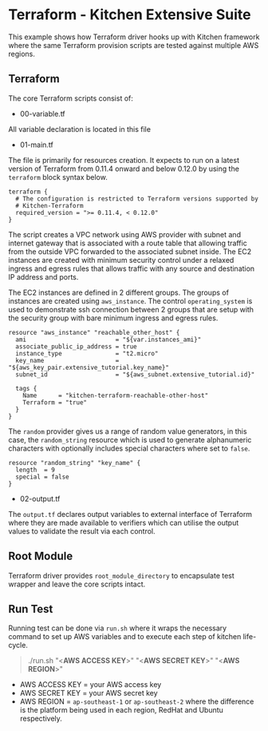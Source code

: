 # Terraform - Kitchen Extensive Suite

This example shows how Terraform driver hooks up with Kitchen framework where the same Terraform provision scripts are tested against multiple AWS regions.

## Terraform

The core Terraform scripts consist of:

- 00-variable.tf

All variable declaration is located in this file

- 01-main.tf

The file is primarily for resources creation. It expects to run on a latest version of Terraform from 0.11.4 onward and below 0.12.0 by using the `terraform` block syntax below.

```
terraform {
  # The configuration is restricted to Terraform versions supported by
  # Kitchen-Terraform
  required_version = ">= 0.11.4, < 0.12.0"
}
```

The script creates a VPC network using AWS provider with subnet and internet gateway that is associated with a route table that allowing traffic from the outside VPC forwarded to the associated subnet inside. The EC2 instances are created with minimum security control under a relaxed ingress and egress rules that allows traffic with any source and destination IP address and ports.

The EC2 instances are defined in 2 different groups. The groups of instances are created using `aws_instance`. The control `operating_system` is used to demonstrate ssh connection between 2 groups that are setup with the security group with bare minimum ingress and egress rules.

```
resource "aws_instance" "reachable_other_host" {
  ami                         = "${var.instances_ami}"
  associate_public_ip_address = true
  instance_type               = "t2.micro"
  key_name                    = "${aws_key_pair.extensive_tutorial.key_name}"
  subnet_id                   = "${aws_subnet.extensive_tutorial.id}"

  tags {
    Name      = "kitchen-terraform-reachable-other-host"
    Terraform = "true"
  }
}
```

The `random` provider gives us a range of random value generators, in this case, the `random_string` resource which is used to generate alphanumeric characters with optionally includes special characters where set to `false`.

```
resource "random_string" "key_name" {
  length  = 9
  special = false
}
```

- 02-output.tf

The `output.tf` declares output variables to external interface of Terraform where they are made available to verifiers which can utilise the output values to validate the result via each control.

## Root Module

Terraform driver provides `root_module_directory` to encapsulate test wrapper and leave the core scripts intact.

## Run Test

Running test can be done via `run.sh` where it wraps the necessary command to set up AWS variables and to execute each step of kitchen life-cycle.

> ./run.sh "\<**AWS ACCESS KEY**\>" "\<**AWS SECRET KEY**\>" "\<**AWS REGION**\>"

- AWS ACCESS KEY = your AWS access key
- AWS SECRET KEY = your AWS secret key
- AWS REGION = `ap-southeast-1` or `ap-southeast-2` where the difference is the platform being used in each region, RedHat and Ubuntu respectively.